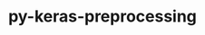 ---
title: "py-keras-preprocessing"
layout: cache
categories: [package, develop-2024-12-15]
meta: {"versions": ["1.1.2"], "compilers": ["gcc@=13.2.0"], "oss": ["ubuntu24.04"], "platforms": ["linux"], "targets": ["aarch64", "x86_64_v3"], "stacks": ["ml-linux-aarch64-cpu", "ml-linux-aarch64-cuda", "ml-linux-x86_64-cpu", "ml-linux-x86_64-cuda", "ml-linux-x86_64-rocm", "root"], "num_specs": 2, "num_specs_by_stack": {"root": 2, "ml-linux-aarch64-cpu": 1, "ml-linux-aarch64-cuda": 1, "ml-linux-x86_64-cuda": 1, "ml-linux-x86_64-cpu": 1, "ml-linux-x86_64-rocm": 1}}
spec_details: [{"hash": "mxgxk2gajjhxwibsmw4qfykg5rr5tvns", "compiler": "gcc@=13.2.0", "versions": ["1.1.2"], "os": "ubuntu24.04", "platform": "linux", "target": "aarch64", "variants": ["build_system=python_pip"], "stacks": ["root", "ml-linux-aarch64-cpu", "ml-linux-aarch64-cuda"], "size": "-", "tarball": "https://binaries.spack.io/develop-2024-12-15/build_cache/linux-ubuntu24.04-aarch64/gcc-13.2.0/py-keras-preprocessing-1.1.2/linux-ubuntu24.04-aarch64-gcc-13.2.0-py-keras-preprocessing-1.1.2-mxgxk2gajjhxwibsmw4qfykg5rr5tvns.spack"}, {"hash": "pqnqwtkeii6ta3xj3m4vxa6xkk2czszs", "compiler": "gcc@=13.2.0", "versions": ["1.1.2"], "os": "ubuntu24.04", "platform": "linux", "target": "x86_64_v3", "variants": ["build_system=python_pip"], "stacks": ["root", "ml-linux-x86_64-cuda", "ml-linux-x86_64-cpu", "ml-linux-x86_64-rocm"], "size": "-", "tarball": "https://binaries.spack.io/develop-2024-12-15/build_cache/linux-ubuntu24.04-x86_64_v3/gcc-13.2.0/py-keras-preprocessing-1.1.2/linux-ubuntu24.04-x86_64_v3-gcc-13.2.0-py-keras-preprocessing-1.1.2-pqnqwtkeii6ta3xj3m4vxa6xkk2czszs.spack"}]
---